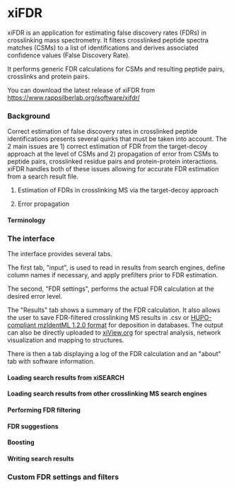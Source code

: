 xiFDR
=====

xiFDR is an application for estimating false discovery rates (FDRs) in crosslinking mass spectrometry. It filters crosslinked peptide spectra matches (CSMs) to a list of identifications and derives associated confidence values (False Discovery Rate).

It performs generic FDR calculations for CSMs and resulting peptide pairs, crosslinks and protein pairs.

You can download the latest release of xiFDR from 
https://www.rappsilberlab.org/software/xifdr/

### Background
Correct estimation of false discovery rates in crosslinked peptide identifications presents several quirks that must be taken into account. The 2 main issues are 1) correct estimation of FDR from the target-decoy approach at the level of CSMs and 2) propagation of error from CSMs to peptide pairs, crosslinked residue pairs and protein-protein interactions. xiFDR handles both of these issues allowing for accurate FDR estimation from a search result file.

1. Estimation of FDRs in crosslinking MS via the target-decoy approach


2. Error propagation

#### Terminology

### The interface
The interface provides several tabs. 

The first tab, "input", is used to read in results from search engines, define column names if necessary, and apply prefilters prior to FDR estimation.

The second, "FDR settings", performs the actual FDR calculation at the desired error level.

The "Results" tab shows a summary of the FDR calculation. It also allows the user to save FDR-filtered crosslinking MS results in .csv or [HUPO-compliant mzIdentML 1.2.0 format](https://www.psidev.info/mzidentml#mzid12) for deposition in databases. The output can also be directly uploaded to [xiView.org](https://xiview.org/xiNET_website/index.php) for spectral analysis, network visualization and mapping to structures.

There is then a tab displaying a log of the FDR calculation and an "about" tab with software information.

#### Loading search results from xiSEARCH

#### Loading search results from other crosslinking MS search engines

#### Performing FDR filtering

#### FDR suggestions

#### Boosting

#### Writing search results

### Custom FDR settings and filters

